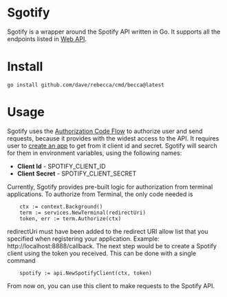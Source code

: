 # Sgotify

Sgotify is a wrapper around the Spotify API written in Go. It supports all the endpoints listed in [Web API](https://developer.spotify.com/web-api/).

# Install

```
go install github.com/dave/rebecca/cmd/becca@latest
```

# Usage
Sgotify uses the [Authorization Code Flow](https://developer.spotify.com/documentation/web-api/tutorials/code-flow) to authorize user and send requests, because it provides with the widest access to the API. 
It requires user to [create an app](https://developer.spotify.com/documentation/web-api/tutorials/getting-started#create-an-app) to get from it client id and secret. Sgotify will search for them in environment variables, using the following names:

- **Client Id** - SPOTIFY_CLIENT_ID
- **Client Secret** - SPOTIFY_CLIENT_SECRET

Currently, Sgotify provides pre-built logic for authorization from terminal applications. To authorize from Terminal, the only code needed is

```
	ctx := context.Background()
	term := services.NewTerminal(redirectUri)
	token, err := term.Authorize(ctx)
```
redirectUri must have been added to the redirect URI allow list that you specified when registering your application. Example: http://localhost:8888/callback. 
The next step would be to create a Spotify client using the token you received. This can be done with a single command

```
	spotify := api.NewSpotifyClient(ctx, token)
```

From now on, you can use this client to make requests to the Spotify API.
